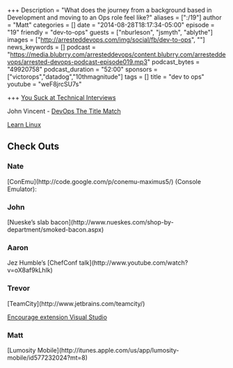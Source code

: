 +++
Description = "What does the journey from a background based in Development and moving to an Ops role feel like?"
aliases = [":/19"]
author = "Matt"
categories = []
date = "2014-08-28T18:17:34-05:00"
episode = "19"
friendly = "dev-to-ops"
guests = ["nburleson", "jsmyth", "ablythe"]
images = ["http://arresteddevops.com/img/social/fb/dev-to-ops", ""]
news_keywords = []
podcast = "https://media.blubrry.com/arresteddevops/content.blubrry.com/arresteddevops/arrested-devops-podcast-episode019.mp3"
podcast_bytes = "49920758"
podcast_duration = "52:00"
sponsors = ["victorops","datadog","10thmagnitude"]
tags = []
title = "dev to ops"
youtube = "weF8jrcSU7s"

+++
[You Suck at Technical Interviews](http://seldo.com/weblog/2014/08/26/you_suck_at_technical_interviews)

John Vincent - [DevOps The Title Match](http://blog.lusis.org/blog/2013/06/04/devops-the-title-match/")

[Learn Linux](http://www.youtube.com/playlist?list=PLQK7ZMLUQcMoJfzkuUnXDQi5H6gk2Trju)

<h2>Check Outs</h2>
<h3>Nate</h3>
[ConEmu](http://code.google.com/p/conemu-maximus5/) (Console Emulator):
<h3>John</h3>
[Nueske’s slab bacon](http://www.nueskes.com/shop-by-department/smoked-bacon.aspx)
<h3>Aaron</h3>
Jez Humble’s [ChefConf talk](http://www.youtube.com/watch?v=oX8af9kLhlk)
<h3>Trevor</h3>
[TeamCity](http://www.jetbrains.com/teamcity/)

[Encourage extension Visual Studio](http://visualstudiogallery.msdn.microsoft.com/1f3afebb-06c7-4b77-a54f-eb2f0784008d)

<h3>Matt</h3>
[Lumosity Mobile](http://itunes.apple.com/us/app/lumosity-mobile/id577232024?mt=8) 
